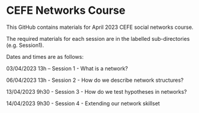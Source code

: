 # CEFE Networks Course

This GitHub contains materials for April 2023 CEFE social networks course.

The required materials for each session are in the labelled sub-directories (e.g. Session1).

Dates and times are as follows:

03/04/2023 13h – Session 1 - What is a network?

06/04/2023 13h - Session 2 - How do we describe network structures?

13/04/2023 9h30 - Session 3 - How do we test hypotheses in networks?

14/04/2023 9h30 - Session 4 - Extending our network skillset


